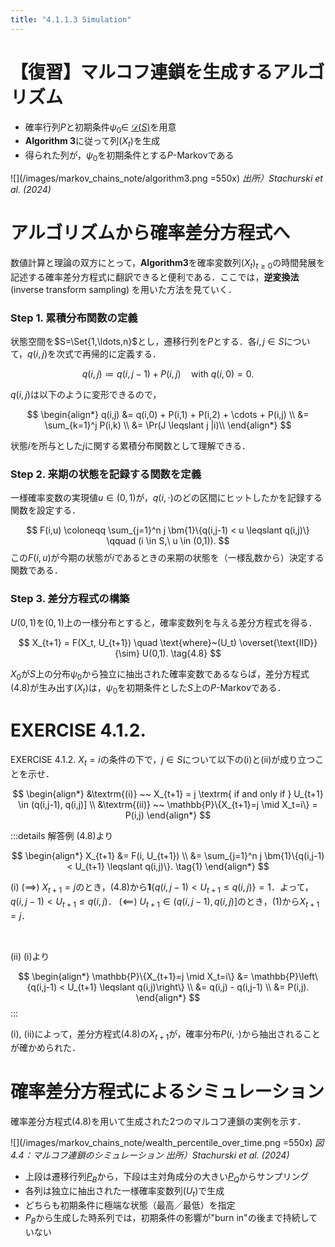 ```yaml
---
title: "4.1.1.3 Simulation"
---
```


# 【復習】マルコフ連鎖を生成するアルゴリズム

- 確率行列$P$と初期条件$\psi_0 \in$ [$\mathscr{D}(S)$](https://zenn.dev/nagayu71/books/084559634e326d/viewer/17ea45#%E9%81%B7%E7%A7%BB%E8%A1%8C%E5%88%97%E3%81%A8%E5%88%86%E5%B8%83%E3%81%AE%E9%9B%86%E5%90%88-(%C2%A71.3.1.1))を用意
- $\textbf{Algorithm 3}$に従って列$(X_t)$を生成
- 得られた列が，$\psi_0$を初期条件とする$P$-Markovである

![](/images/markov_chains_note/algorithm3.png =550x)
*出所）Stachurski et al. (2024)*

# アルゴリズムから確率差分方程式へ

数値計算と理論の双方にとって，$\textbf{Algorithm3}$を確率変数列$(X_t)_{t \geq 0}$の時間発展を記述する確率差分方程式に翻訳できると便利である．ここでは，**逆変換法** (inverse transform sampling) を用いた方法を見ていく．

### Step 1. 累積分布関数の定義

状態空間を$S=\Set{1,\ldots,n}$とし，遷移行列を$P$とする．各$i,j \in S$について，$q(i,j)$を次式で再帰的に定義する．

$$
q(i,j) \coloneqq q(i,j-1) + P(i,j) \quad \text{with } q(i,0)=0.
$$

$q(i,j)$は以下のように変形できるので，

$$
\begin{align*}
q(i,j) &= q(i,0) + P(i,1) + P(i,2) + \cdots + P(i,j) \\
&= \sum_{k=1}^j P(i,k) \\
&= \Pr(J \leqslant j |i)\\
\end{align*}
$$

状態$i$を所与とした$j$に関する累積分布関数として理解できる．

### Step 2. 来期の状態を記録する関数を定義

一様確率変数の実現値$u \in (0,1)$が，$q(i,\cdot)$のどの区間にヒットしたかを記録する関数を設定する．

$$
F(i,u) \coloneqq \sum_{j=1}^n j \bm{1}\{q(i,j-1) < u \leqslant q(i,j)\} \qquad (i \in S,\ u \in (0,1)).
$$
この$F(i,u)$が今期の状態が$i$であるときの来期の状態を（一様乱数から）決定する関数である．

### Step 3. 差分方程式の構築

$U(0,1)$を$(0,1)$上の一様分布とすると，確率変数列を与える差分方程式を得る．

$$
X_{t+1} = F(X_t, U_{t+1}) \quad \text{where}~(U_t) \overset{\text{IID}}{\sim} U(0,1). \tag{4.8}
$$

$X_0$が$S$上の分布$\psi_0$から独立に抽出された確率変数であるならば，差分方程式$(4.8)$が生み出す$(X_t)$は，$\psi_0$を初期条件とした$S$上の$P$-Markovである．

# EXERCISE 4.1.2.

$\text{EXERCISE 4.1.2.}$ $X_t = i$の条件の下で，$j \in S$について以下の$\textrm{(i)}$と$\textrm{(ii)}$が成り立つことを示せ．

$$
\begin{align*}
&\textrm{(i)} ~~ X_{t+1} = j \textrm{ if and only if } U_{t+1} \in (q(i,j-1), q(i,j)] \\
&\textrm{(ii)} ~~ \mathbb{P}\{X_{t+1}=j \mid X_t=i\} = P(i,j)
\end{align*}
$$

:::details 解答例
$(4.8)$より

$$
\begin{align*}
X_{t+1} &= F(i, U_{t+1}) \\
&= \sum_{j=1}^n j \bm{1}\{q(i,j-1) < U_{t+1} \leqslant q(i,j)\}. \tag{1}
\end{align*}
$$

$\textrm{(i)}$
$(\implies)$ $X_{t+1} = j$のとき，$(4.8)$から$\bm{1}\{q(i,j-1) < U_{t+1} \leqslant q(i,j)\} = 1$．よって，$q(i,j-1) < U_{t+1} \leqslant q(i,j)$．
$(\impliedby)$ $U_{t+1} \in (q(i,j-1), q(i,j)]$のとき，$(1)$から$X_{t+1} = j$．

<br>

$\textrm{(ii)}$
$\textrm{(i)}$より

$$
\begin{align*}
   \mathbb{P}\{X_{t+1}=j \mid X_t=i\} &= \mathbb{P}\left\{q(i,j-1) < U_{t+1} \leqslant q(i,j)\right\} \\
   &= q(i,j) - q(i,j-1) \\ &= P(i,j).
\end{align*}
$$
:::

$\textrm{(i)},\ \textrm{(ii)}$によって，差分方程式$(4.8)$の$X_{t+1}$が，確率分布$P(i,\cdot)$から抽出されることが確かめられた．

# 確率差分方程式によるシミュレーション

確率差分方程式$(4.8)$を用いて生成された2つのマルコフ連鎖の実例を示す．

![](/images/markov_chains_note/wealth_percentile_over_time.png =550x)
*図 4.4：マルコフ連鎖のシミュレーション
出所）Stachurski et al. (2024)*

- 上段は遷移行列[$P_B$](https://zenn.dev/nagayu71/books/084559634e326d/viewer/17ea45#benhabib-et-al.-(2019)%EF%BC%9A%E7%A4%BE%E4%BC%9A%E9%9A%8E%E7%B4%9A%E3%83%80%E3%82%A4%E3%83%8A%E3%83%9F%E3%82%AF%E3%82%B9%E3%81%AE%E7%A0%94%E7%A9%B6)から，下段は主対角成分の大きい[$P_Q$](https://zenn.dev/nagayu71/books/084559634e326d/viewer/17ea45#%E7%B5%90%E6%9E%9C)からサンプリング
- 各列は独立に抽出された一様確率変数列$(U_t)$で生成
- どちらも初期条件に極端な状態（最高／最低）を指定
- $P_B$から生成した時系列では，初期条件の影響が"burn in"の後まで持続していない